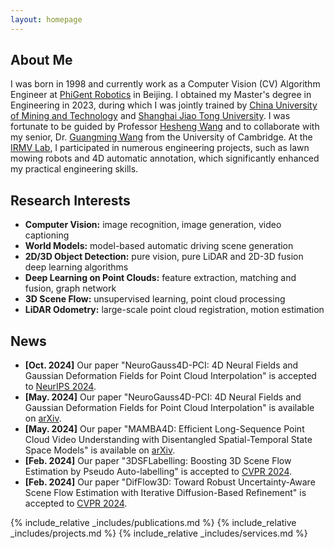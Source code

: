 ```yaml
---
layout: homepage
---
```


## About Me

I was born in 1998 and currently work as a Computer Vision (CV) Algorithm Engineer at [PhiGent Robotics](https://www.phigent.ai/) in Beijing. I obtained my Master's degree in Engineering in 2023, during which I was jointly trained by [China University of Mining and Technology](https://www.cumt.edu.cn/) and [Shanghai Jiao Tong University](https://en.sjtu.edu.cn/). I was fortunate to be guided by Professor [Hesheng Wang](https://irmv.sjtu.edu.cn/wanghesheng) and to collaborate with my senior, Dr. [Guangming Wang](https://guangmingw.github.io/) from the University of Cambridge. At the [IRMV Lab](https://irmv.sjtu.edu.cn/), I participated in numerous engineering projects, such as lawn mowing robots and 4D automatic annotation, which significantly enhanced my practical engineering skills.

## Research Interests

- **Computer Vision:** image recognition, image generation, video captioning
- **World Models:** model-based automatic driving scene generation
- **2D/3D Object Detection:** pure vision, pure LiDAR and 2D-3D fusion deep learning algorithms
- **Deep Learning on Point Clouds:** feature extraction, matching and fusion, graph network
- **3D Scene Flow:** unsupervised learning, point cloud processing
- **LiDAR Odometry:** large-scale point cloud registration, motion estimation

## News

- **[Oct. 2024]** Our paper "NeuroGauss4D-PCI: 4D Neural Fields and Gaussian Deformation Fields for Point Cloud Interpolation" is accepted to [NeurIPS 2024](https://neurips.cc/virtual/2024/poster/95602).
- **[May. 2024]** Our paper "NeuroGauss4D-PCI: 4D Neural Fields and Gaussian Deformation Fields for Point Cloud Interpolation" is available on [arXiv](https://arxiv.org/abs/2405.14241).
- **[May. 2024]** Our paper "MAMBA4D: Efficient Long-Sequence Point Cloud Video Understanding with Disentangled Spatial-Temporal State Space Models" is available on [arXiv](https://arxiv.org/abs/2405.14338).
- **[Feb. 2024]** Our paper "3DSFLabelling: Boosting 3D Scene Flow Estimation by Pseudo Auto-labelling" is accepted to [CVPR 2024](https://openaccess.thecvf.com/content/CVPR2024/html/Jiang_3DSFLabelling_Boosting_3D_Scene_Flow_Estimation_by_Pseudo_Auto-labelling_CVPR_2024_paper.html).
- **[Feb. 2024]** Our paper "DifFlow3D: Toward Robust Uncertainty-Aware Scene Flow Estimation with Iterative Diffusion-Based Refinement" is accepted to [CVPR 2024](https://openaccess.thecvf.com/content/CVPR2024/html/Liu_DifFlow3D_Toward_Robust_Uncertainty-Aware_Scene_Flow_Estimation_with_Iterative_Diffusion-Based_CVPR_2024_paper.html).

{% include_relative _includes/publications.md %}
{% include_relative _includes/projects.md %}
{% include_relative _includes/services.md %}
